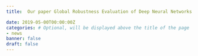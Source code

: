 ```yaml
---
title:  Our paper Global Robustness Evaluation of Deep Neural Networks with Provable Guarantees for the Hamming Distance is accepted by IJCAI 2019 (17.9% acceptance rate), our code is released.

date: 2019-05-00T00:00:00Z
categories: # Optional, will be displayed above the title of the page
- news
banner: false
draft: false
---
```

